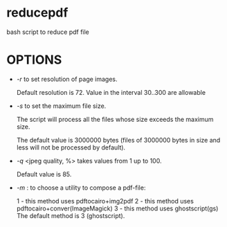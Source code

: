 # reducepdf
bash script to reduce pdf file 
# OPTIONS
* _-r_ <resolution in dpi> to set resolution of page images.
    
    Default resolution is 72. Value in the interval 30..300 are allowable

* _-s_ <file size in bytes> to set the maximum file size.  
    
    The script will process all the files whose size exceeds the maximum size.
    
    The default value is 3000000 bytes (files of 3000000 bytes in size and less will not be processed by default).

* _-q_ <jpeg quality, %> takes values from 1 up to 100.

    Default value is 85.

* _-m_ <number of method>: to choose a utility to compose a pdf-file:
    
    1 - this method uses pdftocairo+img2pdf
    2 - this method uses pdftocairo+conver(ImageMagick)
    3 - this method uses ghostscript(gs)
    The default method is 3 (ghostscript).
